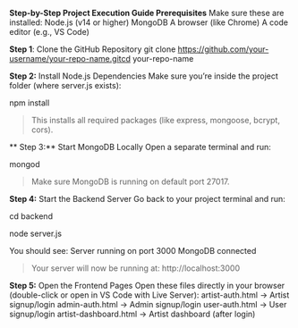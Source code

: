 **Step-by-Step Project Execution Guide
Prerequisites**
Make sure these are installed:
Node.js (v14 or higher)
MongoDB
A browser (like Chrome)
A code editor (e.g., VS Code)

**Step 1**: Clone the GitHub Repository
git clone https://github.com/your-username/your-repo-name.gitcd your-repo-name

**Step 2:** Install Node.js Dependencies
Make sure you’re inside the project folder (where server.js exists):

npm install

>This installs all required packages (like express, mongoose, bcrypt, cors).

** Step 3:** Start MongoDB Locally
Open a separate terminal and run:

mongod
>Make sure MongoDB is running on default port 27017.

**Step 4:** Start the Backend Server
Go back to your project terminal and run:

cd backend

node server.js

You should see:
Server running on port 3000
MongoDB connected
> Your server will now be running at: http://localhost:3000

**Step 5:** Open the Frontend Pages
Open these files directly in your browser (double-click or open in VS Code with Live Server):
artist-auth.html → Artist signup/login
admin-auth.html → Admin signup/login
user-auth.html → User signup/login
artist-dashboard.html → Artist dashboard (after login)
